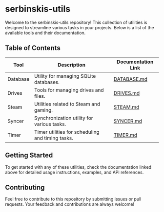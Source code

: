 # serbinskis-utils

Welcome to the serbinskis-utils repository! This collection of utilities is designed to streamline various tasks in your projects. Below is a list of the available tools and their documentation.

## Table of Contents

| Tool        | Description                                     | Documentation Link |
|-------------|-------------------------------------------------|---------------------|
| Database    | Utility for managing SQLite databases.          | [DATABASE.md](documentation/DATABASE.md) |
| Drives      | Tools for managing drives and files.            | [DRIVES.md](documentation/DRIVES.md) |
| Steam       | Utilities related to Steam and gaming.          | [STEAM.md](documentation/STEAM.md) |
| Syncer      | Synchronization utility for various tasks.      | [SYNCER.md](documentation/SYNCER.md) |
| Timer       | Timer utilities for scheduling and timing tasks.| [TIMER.md](documentation/TIMER.md) |

## Getting Started

To get started with any of these utilities, check the documentation linked above for detailed usage instructions, examples, and API references.

## Contributing

Feel free to contribute to this repository by submitting issues or pull requests. Your feedback and contributions are always welcome!
